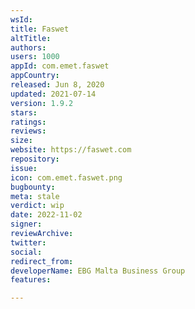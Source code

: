 ```yaml
---
wsId: 
title: Faswet
altTitle: 
authors: 
users: 1000
appId: com.emet.faswet
appCountry: 
released: Jun 8, 2020
updated: 2021-07-14
version: 1.9.2
stars: 
ratings: 
reviews: 
size: 
website: https://faswet.com
repository: 
issue: 
icon: com.emet.faswet.png
bugbounty: 
meta: stale
verdict: wip
date: 2022-11-02
signer: 
reviewArchive: 
twitter: 
social: 
redirect_from: 
developerName: EBG Malta Business Group
features: 

---
```


